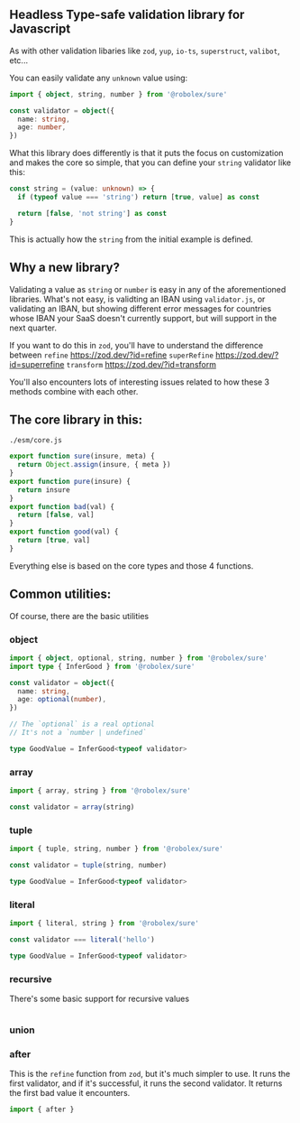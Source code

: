 ## Headless Type-safe validation library for Javascript

As with other validation libaries like `zod`, `yup`, `io-ts`, `superstruct`, `valibot`, etc...

You can easily validate any `unknown` value using:

```ts
import { object, string, number } from '@robolex/sure'

const validator = object({
  name: string,
  age: number,
})
```

What this library does differently is that it puts the focus on customization and makes the core so simple,
that you can define your `string` validator like this:

```ts
const string = (value: unknown) => {
  if (typeof value === 'string') return [true, value] as const

  return [false, 'not string'] as const
}
```

This is actually how the `string` from the initial example is defined.

## Why a new library?

<Insert link to the article regarding conditional validation of forms here>

Validating a value as `string` or `number` is easy in any of the aforementioned libraries.
What's not easy, is validting an IBAN using `validator.js`, or validating an IBAN, but showing different error messages for countries whose IBAN your
SaaS doesn't currently support, but will support in the next quarter.

If you want to do this in `zod`, you'll have to understand the difference between
`refine` https://zod.dev/?id=refine
`superRefine` https://zod.dev/?id=superrefine
`transform` https://zod.dev/?id=transform

You'll also encounters lots of interesting issues related to how these 3 methods combine with each other.

## The core library in this:

`./esm/core.js`

```ts
export function sure(insure, meta) {
  return Object.assign(insure, { meta })
}
export function pure(insure) {
  return insure
}
export function bad(val) {
  return [false, val]
}
export function good(val) {
  return [true, val]
}
```

Everything else is based on the core types and those 4 functions.

## Common utilities:

Of course, there are the basic utilities

### object

```ts
import { object, optional, string, number } from '@robolex/sure'
import type { InferGood } from '@robolex/sure'

const validator = object({
  name: string,
  age: optional(number),
})

// The `optional` is a real optional
// It's not a `number | undefined`

type GoodValue = InferGood<typeof validator>
```

### array

```ts
import { array, string } from '@robolex/sure'

const validator = array(string)
```

### tuple

```ts
import { tuple, string, number } from '@robolex/sure'

const validator = tuple(string, number)

type GoodValue = InferGood<typeof validator>
```

### literal

```ts
import { literal, string } from '@robolex/sure'

const validator === literal('hello')

type GoodValue = InferGood<typeof validator>
```

### recursive

There's some basic support for recursive values

```ts

```

### union

### after

This is the `refine` function from `zod`, but it's much simpler to use.
It runs the first validator, and if it's successful, it runs the second validator.
It returns the first bad value it encounters.

```ts
import { after }

```
